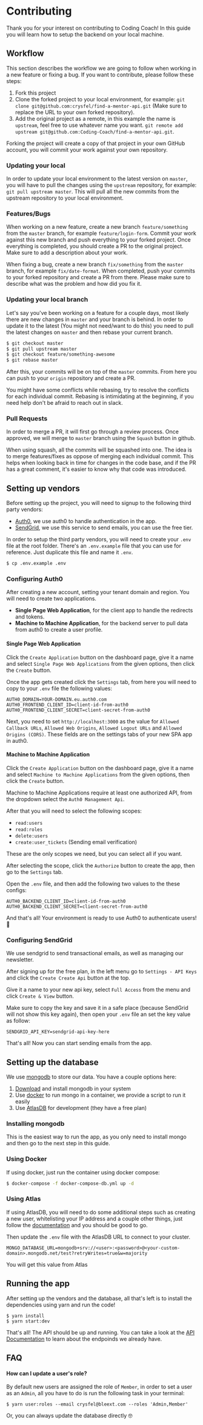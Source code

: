 # Contributing
Thank you for your interest on contributing to Coding Coach! In this guide you will learn how to setup the backend on your local machine.

## Workflow

This section describes the workflow we are going to follow when working in a new feature or fixing a bug. If you want to contribute, please follow these steps:

1. Fork this project
2. Clone the forked project to your local environment, for example: `git clone git@github.com:crysfel/find-a-mentor-api.git` (Make sure to replace the URL to your own forked repository).
3. Add the original project as a remote, in this example the name is `upstream`, feel free to use whatever name you want. `git remote add upstream git@github.com:Coding-Coach/find-a-mentor-api.git`.

Forking the project will create a copy of that project in your own GitHub account, you will commit your work against your own repository.

### Updating your local

In order to update your local environment to the latest version on `master`, you will have to pull the changes using the `upstream` repository, for example: `git pull upstream master`. This will pull all the new commits from the upstream repository to your local environment.

### Features/Bugs

When working on a new feature, create a new branch `feature/something` from the `master` branch, for example `feature/login-form`. Commit your work against this new branch and push everything to your forked project. Once everything is completed, you should create a PR to the original project. Make sure to add a description about your work.

When fixing a bug, create a new branch `fix/something` from the `master` branch, for example `fix/date-format`. When completed, push your commits to your forked repository and create a PR from there. Please make sure to describe what was the problem and how did you fix it.

### Updating your local branch

Let's say you've been working on a feature for a couple days, most likely there are new changes in `master` and your branch is behind. In order to update it to the latest (You might not need/want to do this) you need to pull the latest changes on `master` and then rebase your current branch.

```bash
$ git checkout master
$ git pull upstream master
$ git checkout feature/something-awesome
$ git rebase master
```

After this, your commits will be on top of the `master` commits. From here you can push to your `origin` repository and create a PR.

You might have some conflicts while rebasing, try to resolve the conflicts for each individual commit. Rebasing is intimidating at the beginning, if you need help don't be afraid to reach out in slack.

### Pull Requests

In order to merge a PR, it will first go through a review process. Once approved, we will merge to `master` branch using the `Squash` button in github.

When using squash, all the commits will be squashed into one. The idea is to merge features/fixes as oppose of merging each individual commit. This helps when looking back in time for changes in the code base, and if the PR has a great comment, it's easier to know why that code was introduced.


## Setting up vendors
Before setting up the project, you will need to signup to the following third party vendors:

- [Auth0](https://auth0.com/signup), we use auth0 to handle authentication in the app.
- [SendGrid](https://sendgrid.com/pricing/), we use this service to send emails, you can use the free tier.

In order to setup the third party vendors, you will need to create your `.env` file at the root folder. There's an `.env.example` file that you can use for reference. Just duplicate this file and name it `.env`.

```bash
$ cp .env.example .env
```

### Configuring Auth0
After creating a new account, setting your tenant domain and region. You will need to create two applications.

- **Single Page Web Application**, for the client app to handle the redirects and tokens.
- **Machine to Machine Application**, for the backend server to pull data from auth0 to create a user profile.

#### Single Page Web Application
Click the `Create Application` button on the dashboard page, give it a name and select `Single Page Web Applications` from the given options, then click the `Create` button.

Once the app gets created click the `Settings` tab, from here you will need to copy to your `.env` file the following values:

```
AUTH0_DOMAIN=YOUR-DOMAIN.eu.auth0.com
AUTH0_FRONTEND_CLIENT_ID=client-id-from-auth0
AUTH0_FRONTEND_CLIENT_SECRET=client-secret-from-auth0
```

Next, you need to set `http://localhost:3000` as the value for `Allowed Callback URLs`, `Allowed Web Origins`, `Allowed Logout URLs` and `Allowed Origins (CORS)`. These fields are on the settings tabs of your new SPA app in auth0.

#### Machine to Machine Application
Click the `Create Application` button on the dashboard page, give it a name and select `Machine to Machine Applications` from the given options, then click the `Create` button.

Machine to Machine Applications require at least one authorized API, from the dropdown select the `Auth0 Management Api`.

After that you will need to select the following scopes:

- `read:users`
- `read:roles`
- `delete:users`
- `create:user_tickets` (Sending email verification)

These are the only scopes we need, but you can select all if you want.

After selecting the scope, click the `Authorize` button to create the app, then go to the `Settings` tab.

Open the `.env` file, and then add the following two values to the these configs:

```
AUTH0_BACKEND_CLIENT_ID=client-id-from-auth0
AUTH0_BACKEND_CLIENT_SECRET=client-secret-from-auth0
```

And that's all! Your environment is ready to use Auth0 to authenticate users! 🎉

### Configuring SendGrid
We use sendgrid to send transactional emails, as well as managing our newsletter.

After signing up for the free plan, in the left menu go to `Settings - API Keys` and click the `Create Create Api` button at the top.

Give it a name to your new api key, select `Full Access` from the menu and click `Create & View` button.

Make sure to copy the key and save it in a safe place (because SendGrid will not show this key again), then open your `.env` file an set the key value as follow:

```
SENDGRID_API_KEY=sendgrid-api-key-here
```

That's all! Now you can start sending emails from the app.

## Setting up the database
We use [mongodb](https://www.mongodb.com/) to store our data. You have a couple options here:

1. [Download](https://www.mongodb.com/download-center/community) and install mongodb in your system
2. Use [docker](https://www.docker.com/) to run mongo in a container, we provide a script to run it easily
3. Use [AtlasDB](https://www.mongodb.com/cloud/atlas) for development (they have a free plan)


### Installing mongodb
This is the easiest way to run the app, as you only need to install mongo and then go to the next step in this guide.

### Using Docker
If using docker, just run the container using docker compose:

```bash
$ docker-compose -f docker-compose-db.yml up -d
```

### Using Atlas
If using AtlasDB, you will need to do some additional steps such as creating a new user, whitelisting your IP address and a couple other things, just follow the [documentation](https://docs.atlas.mongodb.com/connect-to-cluster/) and you should be good to go.

Then update the `.env` file with the AtlasDB URL to connect to your cluster.

```
MONGO_DATABASE_URL=mongodb+srv://<user>:<password>@<your-custom-domain>.mongodb.net/test?retryWrites=true&w=majority
```

You will get this value from Atlas

## Running the app
After setting up the vendors and the database, all that's left is to install the dependencies using yarn and run the code!

```
$ yarn install
$ yarn start:dev
```

That's all! The API should be up and running. You can take a look at the [API Documentation](https://api-staging.codingcoach.io/) to learn about the endpoinds we already have.


## FAQ
#### How can I update a user's role?
By default new users are assigned the role of `Member`, in order to set a user as an `Admin`, all you have to do is run the following task in your terminal:

```
$ yarn user:roles --email crysfel@bleext.com --roles 'Admin,Member'
```

Or, you can always update the database directly 🤓
